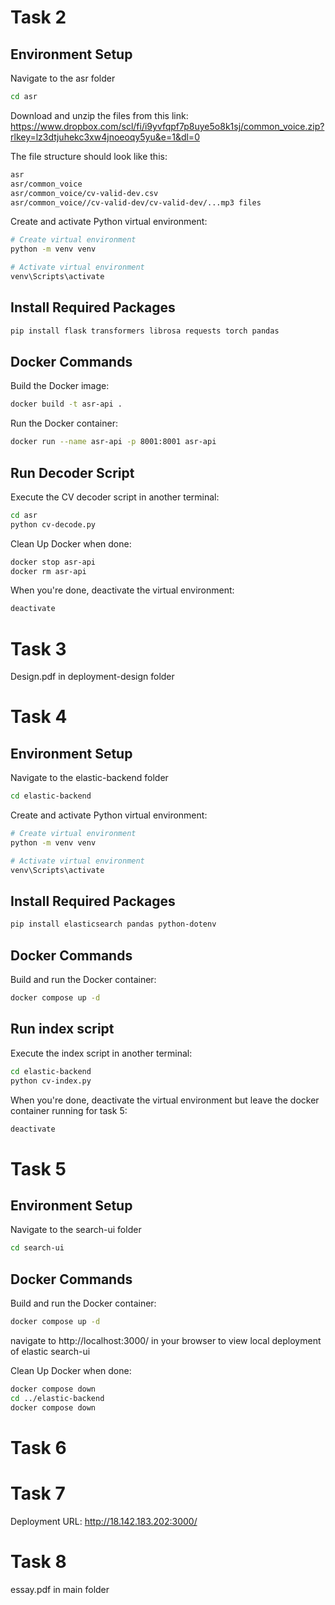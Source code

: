 # Task 2

## Environment Setup
Navigate to the asr folder
```bash
cd asr
```

Download and unzip the files from this link: https://www.dropbox.com/scl/fi/i9yvfqpf7p8uye5o8k1sj/common_voice.zip?rlkey=lz3dtjuhekc3xw4jnoeoqy5yu&e=1&dl=0

The file structure should look like this:
```bash
asr
asr/common_voice
asr/common_voice/cv-valid-dev.csv
asr/common_voice//cv-valid-dev/cv-valid-dev/...mp3 files
```

Create and activate Python virtual environment:
```bash
# Create virtual environment
python -m venv venv

# Activate virtual environment
venv\Scripts\activate
```

## Install Required Packages
```bash
pip install flask transformers librosa requests torch pandas
```

## Docker Commands
Build the Docker image:
```bash
docker build -t asr-api .
```

Run the Docker container:
```bash
docker run --name asr-api -p 8001:8001 asr-api
```

## Run Decoder Script
Execute the CV decoder script in another terminal:
```bash
cd asr
python cv-decode.py
```

Clean Up Docker when done:
```bash
docker stop asr-api
docker rm asr-api
```

When you're done, deactivate the virtual environment:
```bash
deactivate
```

# Task 3

Design.pdf in deployment-design folder

# Task 4

## Environment Setup
Navigate to the elastic-backend folder
```bash
cd elastic-backend
```

Create and activate Python virtual environment:
```bash
# Create virtual environment
python -m venv venv

# Activate virtual environment
venv\Scripts\activate
```

## Install Required Packages
```bash
pip install elasticsearch pandas python-dotenv
```

## Docker Commands
Build and run the Docker container:
```bash
docker compose up -d
```

## Run index script
Execute the index script in another terminal:
```bash
cd elastic-backend
python cv-index.py
```

When you're done, deactivate the virtual environment but leave the docker container running for task 5:
```bash
deactivate
```

# Task 5

## Environment Setup
Navigate to the search-ui folder
```bash
cd search-ui
```

## Docker Commands
Build and run the Docker container:
```bash
docker compose up -d
```
navigate to http://localhost:3000/ in your browser to view local deployment of elastic search-ui

Clean Up Docker when done:
```bash
docker compose down
cd ../elastic-backend
docker compose down
```

# Task 6

# Task 7

Deployment URL: http://18.142.183.202:3000/

# Task 8
essay.pdf in main folder
